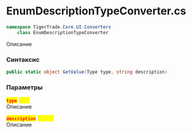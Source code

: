 
# EnumDescriptionTypeConverter.cs
```csharp
namespace TigerTrade.Core.UI.Converters  
    class EnumDescriptionTypeConverter
```

Описание

### Синтаксис
```csharp
public static object GetValue(Type type, string description)
```

### Параметры
<mark style="color:red;">**`type`**</mark> <mark style="color:yellow;">`Type`</mark>  
 Описание  
  
<mark style="color:red;">**`description`**</mark> <mark style="color:yellow;">`string`</mark>  
 Описание  
  

                    
                    